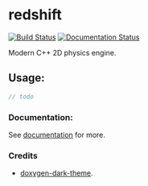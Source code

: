 # redshift
[![Build Status](https://ci.appveyor.com/api/projects/status/fpie4lywj7hssb9r?svg=true)](https://ci.appveyor.com/project/reworks/redshift)
[![Documentation Status](https://travis-ci.org/DomRe/redshift.svg?branch=master)](https://domre.github.io/redshift/)

Modern C++ 2D physics engine.

## Usage:
```cpp
// todo
```  

### Documentation:  
See [documentation](https://domre.github.io/redshift/) for more.  

### Credits
* [doxygen-dark-theme](https://github.com/MaJerle/doxygen-dark-theme).
